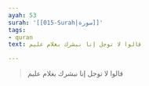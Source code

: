 ```yaml
---
ayah: 53
surah: '[[015-Surah|سورة]]'
tags:
- quran
text: قالوا لا توجل إنا نبشرك بغلام عليم

---
```

> قالوا لا توجل إنا نبشرك بغلام عليم
